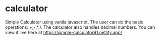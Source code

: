 # calculator
 Simple Calculator using vanila javascript.
 The user can do the basic operstions: +,-,*,/.
 The calculator also handles decimal numbers.
 You can view it live here at https://simple-calculator91.netlify.app/
